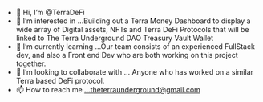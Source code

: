 - 👋 Hi, I’m @TerraDeFi
- 👀 I’m interested in ...Building out a Terra Money Dashboard to display a wide array of Digital assets, NFTs and Terra DeFi Protocols that will be linked to The Terra Underground DAO Treasury Vault Wallet
- 🌱 I’m currently learning ...Our team consists of an experienced FullStack dev, and also a Front end Dev who are both working on this project together. 
- 💞️ I’m looking to collaborate with ... Anyone who has worked on a similar Terra based DeFi protocol. 
- 📫 How to reach me ...theterraunderground@gmail.com

<!---
TerraDeFi/TerraDeFi is a ✨ special ✨ repository because its `README.md` (this file) appears on your GitHub profile.
You can click the Preview link to take a look at your changes.
--->

